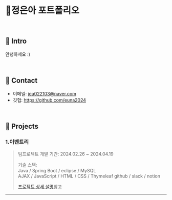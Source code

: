 # 📜정은아 포트폴리오

</br>

## :pushpin: Intro
안녕하세요 :)

</br>

## :pushpin: Contact
- 이메일: jea022103@naver.com
- 깃헙: https://github.com/euna2024

</br>

## :pushpin: Projects
### 1.이벤트리

>팀프로젝트
>개발 기간: 2024.02.26 ~ 2024.04.19
>  
>기술 스택:  
>Java / Spring Boot / eclipse / MySQL   
>AJAX / JavaScript / HTML / CSS / Thymeleaf
>github / slack / notion
>
>[프로젝트 상세 설명](https://github.com/kimsuujeong/KD3_B_Project)참고




---


